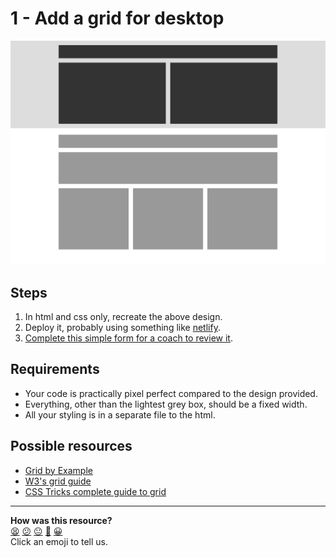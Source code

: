 # 1 - Add a grid for desktop

![Task](./assets/exercise-1.png)

## Steps

1. In html and css only, recreate the above design.
2. Deploy it, probably using something like [netlify](https://netlify.app/).
3. [Complete this simple form for a coach to review it](https://airtable.com/shrPYZwx2GoE4h3Um).

## Requirements

* Your code is practically pixel perfect compared to the design provided.
* Everything, other than the lightest grey box, should be a fixed width.
* All your styling is in a separate file to the html.

## Possible resources

* [Grid by Example](https://gridbyexample.com/learn/)
* [W3's grid guide](https://www.w3schools.com/css/css_grid.asp)
* [CSS Tricks complete guide to grid](https://css-tricks.com/snippets/css/complete-guide-grid/)

<!-- BEGIN GENERATED SECTION DO NOT EDIT -->

---

**How was this resource?**  
[😫](https://airtable.com/shrUJ3t7KLMqVRFKR?prefill_Repository=course&prefill_File=web_design/1-add-grid-for-desktop.md&prefill_Sentiment=😫) [😕](https://airtable.com/shrUJ3t7KLMqVRFKR?prefill_Repository=course&prefill_File=web_design/1-add-grid-for-desktop.md&prefill_Sentiment=😕) [😐](https://airtable.com/shrUJ3t7KLMqVRFKR?prefill_Repository=course&prefill_File=web_design/1-add-grid-for-desktop.md&prefill_Sentiment=😐) [🙂](https://airtable.com/shrUJ3t7KLMqVRFKR?prefill_Repository=course&prefill_File=web_design/1-add-grid-for-desktop.md&prefill_Sentiment=🙂) [😀](https://airtable.com/shrUJ3t7KLMqVRFKR?prefill_Repository=course&prefill_File=web_design/1-add-grid-for-desktop.md&prefill_Sentiment=😀)  
Click an emoji to tell us.

<!-- END GENERATED SECTION DO NOT EDIT -->
